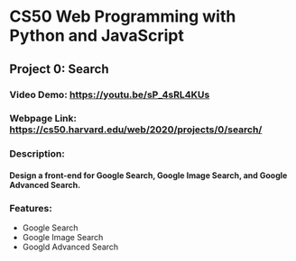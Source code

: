 # CS50 Web Programming with Python and JavaScript
## Project 0: Search

### Video Demo:  https://youtu.be/sP_4sRL4KUs
### Webpage Link: https://cs50.harvard.edu/web/2020/projects/0/search/

### Description:
#### Design a front-end for Google Search, Google Image Search, and Google Advanced Search.

### Features:
* Google Search
* Google Image Search
* Googld Advanced Search

